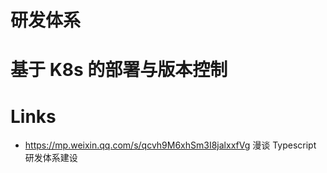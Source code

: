 # 研发体系

# 基于 K8s 的部署与版本控制

# Links

- https://mp.weixin.qq.com/s/qcvh9M6xhSm3I8jalxxfVg 漫谈 Typescript 研发体系建设
